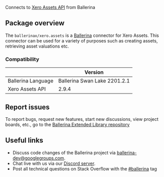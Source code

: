 Connects to [Xero Assets API](https://developer.xero.com/documentation/api/assets/assets/) from Ballerina

## Package overview
The `ballerinax/xero.assets` is a [Ballerina](https://ballerina.io/) connector for Xero Assets. This connector can be used for a variety of purposes such as creating assets, retrieving asset valuations etc.

### Compatibility
|                    | Version                   |
|--------------------|---------------------------|
| Ballerina Language | Ballerina Swan Lake 2201.2.1|
| Xero Assets API    | 2.9.4                     |

## Report issues
To report bugs, request new features, start new discussions, view project boards, etc., go to the [Ballerina Extended Library repository](https://github.com/ballerina-platform/ballerina-extended-library)

## Useful links
- Discuss code changes of the Ballerina project via [ballerina-dev@googlegroups.com](mailto:ballerina-dev@googlegroups.com).
- Chat live with us via our [Discord server](https://discord.gg/ballerinalang).
- Post all technical questions on Stack Overflow with the [#ballerina](https://stackoverflow.com/questions/tagged/ballerina) tag
